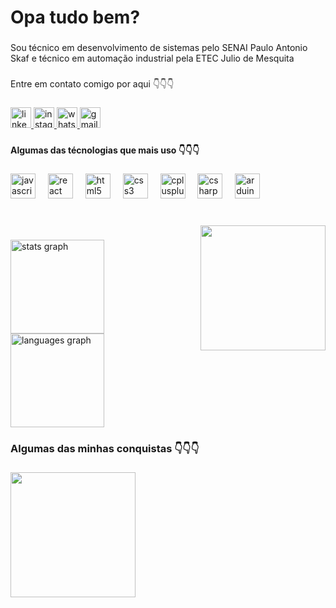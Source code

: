 <h1 align="left">Opa tudo bem?</h1>

###

<p align="left">Sou técnico em desenvolvimento de sistemas pelo SENAI Paulo Antonio Skaf e técnico em automação industrial pela ETEC Julio de Mesquita</p>

###

<p align="left">Entre em contato comigo por aqui 👇👇👇</p>

###

<div align="left">
 <a href="https://www.linkedin.com/in/murilo-alves-zapiello-3763741b6/">
  <img src="https://img.shields.io/static/v1?message=LinkedIn&logo=linkedin&label=&color=0077B5&logoColor=white&labelColor=&style=for-the-badge" height="33" alt="linkedin logo"  /> 
 </a> 
 <a href="https://www.instagram.com/_murilo.zapiello_/"> 
  <img src="https://img.shields.io/static/v1?message=Instagram&logo=instagram&label=&color=E4405F&logoColor=white&labelColor=&style=for-the-badge" height="33" alt="instagram logo"  />
 </a>

 <a href="+55 (11) 9 5337 4339">
 <img src="https://img.shields.io/static/v1?message=Whatsapp&logo=whatsapp&label=&color=25D366&logoColor=white&labelColor=&style=for-the-badge" height="33" alt="whatsapp logo"  />
 </a>
  <a href="murilo.zapiello@gmail.com">
   <img src="https://img.shields.io/static/v1?message=Gmail&logo=gmail&label=&color=D14836&logoColor=white&labelColor=&style=for-the-badge" height="33" alt="gmail logo"  />  
  </a>
  
</div>

###

<h4 align="left">Algumas das técnologias que mais uso 👇👇👇</h4>

###

<div align="left">
  <img src="https://cdn.jsdelivr.net/gh/devicons/devicon/icons/javascript/javascript-original.svg" height="40" alt="javascript logo"  />
  <img width="12" />
  <img src="https://cdn.jsdelivr.net/gh/devicons/devicon/icons/react/react-original.svg" height="40" alt="react logo"  />
  <img width="12" />
  <img src="https://cdn.jsdelivr.net/gh/devicons/devicon/icons/html5/html5-original.svg" height="40" alt="html5 logo"  />
  <img width="12" />
  <img src="https://cdn.jsdelivr.net/gh/devicons/devicon/icons/css3/css3-original.svg" height="40" alt="css3 logo"  />
  <img width="12" />
  <img src="https://cdn.jsdelivr.net/gh/devicons/devicon/icons/cplusplus/cplusplus-original.svg" height="40" alt="cplusplus logo"  />
  <img width="12" />
  <img src="https://cdn.jsdelivr.net/gh/devicons/devicon/icons/csharp/csharp-original.svg" height="40" alt="csharp logo"  />
  <img width="12" />
  <img src="https://cdn.jsdelivr.net/gh/devicons/devicon/icons/arduino/arduino-original.svg" height="40" alt="arduino logo"  />
</div>

###

<br clear="both">

<img align="right" height="200" src="https://media2.giphy.com/media/v1.Y2lkPTc5MGI3NjExdjV2c25zZzl4NGs2dzh2bzB5ZHVqdzlqbTZidWw4MXI3djFiZWV3byZlcD12MV9pbnRlcm5hbF9naWZfYnlfaWQmY3Q9Zw/F1Cas9SVTnAo8/200.webp"  />

###

<div align="left">
  <img src="https://github-readme-stats.vercel.app/api?username=mualv3szapa&hide_title=false&hide_rank=false&show_icons=true&include_all_commits=true&count_private=true&disable_animations=false&theme=dracula&locale=en&hide_border=false&order=1" height="150" alt="stats graph"  />
  <img src="https://github-readme-stats.vercel.app/api/top-langs?username=mualv3szapa&locale=en&hide_title=false&layout=compact&card_width=320&langs_count=5&theme=city_lights&hide_border=false&order=2" height="150" alt="languages graph"  />
</div>



###

<h3 align="left">Algumas das minhas conquistas 👇👇👇</h3>

###

<img align="left" height="200" src="https://images.credly.com/size/680x680/images/4136ced8-75d5-4afb-8677-40b6236e2672/azure-ai-fundamentals-600x600.png"  />

###
